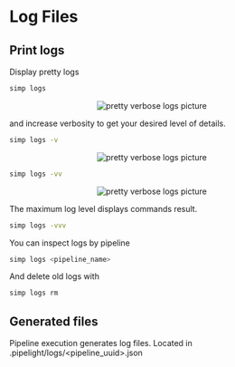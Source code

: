 # Log Files

## Print logs

Display pretty logs

```bash
simp logs
```

<p align="center">
  <img class="terminal" src="https://doc.pipelight.areskul.com/images/log_level1.png" alt="pretty verbose logs picture">
</p>

and increase verbosity to get your desired level of details.

```bash
simp logs -v
```

<p align="center">
  <img class="terminal" src="https://doc.pipelight.areskul.com/images/log_level2.png" alt="pretty verbose logs picture">
</p>

```bash
simp logs -vv
```

<p align="center">
  <img class="terminal" src="https://doc.pipelight.areskul.com/images/log_level3.png" alt="pretty verbose logs picture">
</p>

The maximum log level displays commands result.

```bash
simp logs -vvv
```

You can inspect logs by pipeline

```bash
simp logs <pipeline_name>
```

And delete old logs with

```bash
simp logs rm
```

## Generated files

Pipeline execution generates log files.
Located in .pipelight/logs/<pipeline_uuid>.json
